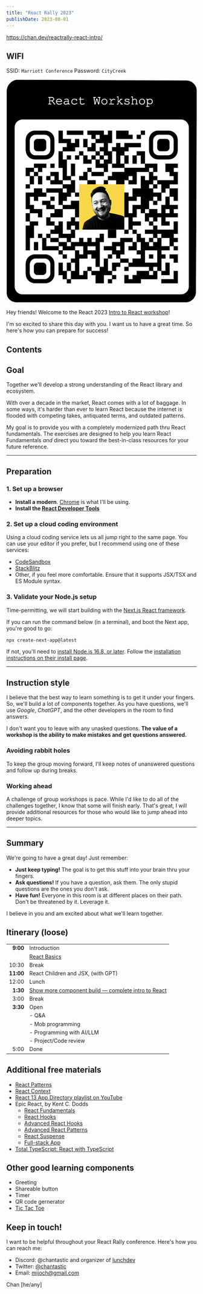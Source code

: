 ```yaml
---
title: "React Rally 2023"
publishDate: 2023-08-01
---
```


https://chan.dev/reactrally-react-intro/

## WIFI

SSID: `Marriott Conference`
Password: `CityCreek`

<div className="fixed top-8 right-8 hidden lg:block">

  <div className="w-72">

![React Rally 2023 React Workshop](./reactrally-react-intro_qr.png)

  </div>
</div>

Hey friends! Welcome to the React 2023 [Intro to React workshop](https://reactrally.com/workshop)!

I'm so excited to share this day with you. I want us to have a great time. So here's how you can prepare for success!

## Contents

## Goal

Together we'll develop a strong understanding of the React library and ecosystem.

With over a decade in the market, React comes with a lot of baggage.
In some ways, it's harder than ever to learn React because the internet is flooded with competing takes, antiquated terms, and outdated patterns.

My goal is to provide you with a completely modernized path thru React fundamentals.
The exercises are designed to help you learn React Fundamentals _and_ direct you toward the best-in-class resources for your future reference.

---

## Preparation

### 1. Set up a browser

- **Install a modern**. [Chrome](https://www.google.com/chrome/) is what I'll be using.
- **Install the [React Developer Tools](https://chrome.google.com/webstore/detail/react-developer-tools/fmkadmapgofadopljbjfkapdkoienihi)**

### 2. Set up a cloud coding environment

Using a cloud coding service lets us all jump right to the same page. You can use your editor if you prefer, but I recommend using one of these services:

- [CodeSandbox](https://codesandbox.io/dashboard/recent?workspace=13fe0626-c63e-4176-b287-cba77b2c1105)
- [StackBlitz](https://stackblitz.com/)
- Other, if you feel more comfortable. Ensure that it supports JSX/TSX and ES Module syntax.

### 3. Validate your Node.js setup

Time-permitting, we will start building with the [Next.js React framework](https://nextjs.org/).

If you can run the command below (in a terminal), and boot the Next app, you're good to go:

```bash
npx create-next-app@latest
```

If not, you'll need to [install Node.js 16.8, or later](https://nextjs.org/docs/getting-started/installation).
Follow the [installation instructions on their install page](https://nodejs.org/en/download).

---

## Instruction style

I believe that the best way to learn something is to get it under your fingers.
So, we'll build a lot of components together.
As you have questions, we'll use _Google_, _ChatGPT_, and the other developers in the room to find answers.

I don't want you to leave with any unasked questions.
**The value of a workshop is the ability to make mistakes and get questions answered.**

### Avoiding rabbit holes

To keep the group moving forward, I'll keep notes of unanswered questions and follow up during breaks.

### Working ahead

A challenge of group workshops is pace.
While I'd like to do all of the challenges together, I know that some will finish early.
That's great, I will provide additional resources for those who would like to jump ahead into deeper topics.

---

## Summary

We're going to have a great day!
Just remember:

- **Just keep typing!** The goal is to get this stuff into your brain thru your fingers.
- **Ask questions!** If you have a question, ask them. The only stupid questions are the ones you don't ask.
- **Have fun!** Everyone in this room is at different places on their path. Don't be threatened by it. Leverage it.

I believe in you and am excited about what we'll learn together.

## Itinerary (loose)

|           |                                                                                              |
| --------: | :------------------------------------------------------------------------------------------- |
|  **9:00** | Introduction                                                                                 |
|           | [React Basics](https://chan.dev/react-basics/)                                               |
|     10:30 | Break                                                                                        |
| **11:00** | React Children and JSX, (with GPT)                                                           |
|     12:00 | Lunch                                                                                        |
|  **1:30** | [Show more component build — complete intro to React](https://chan.dev/show-more-component/) |
|      3:00 | Break                                                                                        |
|  **3:30** | Open                                                                                         |
|           | - Q&A                                                                                        |
|           | - Mob programming                                                                            |
|           | - Programming with AI/LLM                                                                    |
|           | - Project/Code review                                                                        |
|      5:00 | Done                                                                                         |

## Additional free materials

- [React Patterns](https://reactpatterns.com/)
- [React Context](https://reactcontext.com/)
- [React 13 App Directory playlist on YouTube](https://www.youtube.com/watch?v=zdyftlnWm-E&list=PLnc_NxpmOxaP6kHOzL6SVJr58LCTvRwvC)
- Epic React, by Kent C. Dodds
  - [React Fundamentals](https://github.com/kentcdodds/react-fundamentals)
  - [React Hooks](https://github.com/kentcdodds/react-hooks)
  - [Advanced React Hooks](https://github.com/kentcdodds/advanced-react-hooks)
  - [Advanced React Patterns](https://github.com/kentcdodds/advanced-react-patterns)
  - [React Suspense](https://github.com/kentcdodds/react-suspense)
  - [Full-stack App](https://github.com/kentcdodds/bookshelf)
- [Total TypeScript: React with TypeScript](https://www.totaltypescript.com/tutorials/react-with-typescript)

## Other good learning components

- Greeting
- Shareable button
- Timer
- QR code gernerator
- [Tic Tac Toe](https://react.dev/learn/tutorial-tic-tac-toe)

## Keep in touch!

I want to be helpful throughout your React Rally conference. Here's how you can reach me:

- Discord: @chantastic and organizer of [lunchdev](https://twitter.com/chantastic)
- Twitter: [@chantastic](https://twitter.com/chantastic)
- Email: <mijoch@gmail.com>

Chan [he/any]

<!-- ## Guides

- React JSX
- JavaScript for React developers [expensive](/expensive)
- [React Children](/react-children)

<!--

## How to get the most out of today

Commit to your own learning.

Let me tell you, I have sat thru a numbef a workshops just like this.
I thought I was hot stuff, and I was going to learn anything.

And I didn't get much out of them.

Why? Because I was closed off to everything.

Don't let me get in the way of your learning today.
I've added a list of everything that we're going to cover today.
If you feel that your time would be better serveed by opting out of the live workshops and making your own path today. I'm here for it. Only you know what you are most poised to learn today.
And workshops like this can be extremely difficult.

Good instints beat perfect knowledge.

We're not going to do anything magical or mind-blowing today.
I want to tell you that up-front so you're not dissapointed that we didn't make React fly drowns.
I'm not about that. I'm a simple, practical that has trained teams to build codebases they enjoy woring in thru good instincts.

Embracing and manage the complexity of everyday things.

---

I hate lectures.
At Disneyland that have this activity where you draw character with a Disney animator. You make a bunch of mistakes, it comes out ok but it's fun and I learn something.

This is going to be more like that. We're going to keep your fingers busy.

-->
